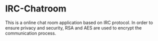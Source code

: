 # IRC-Chatroom
This is a online chat room application based on IRC protocol. In order to ensure privacy and security, RSA and AES are used to encrypt the communication process.

